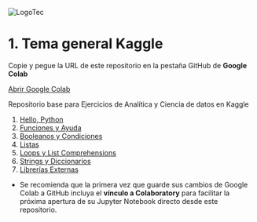 ![LogoTec](https://user-images.githubusercontent.com/84739791/190865224-96714792-c66d-49a1-ab3a-5ee799765257.png)

# 1. Tema general Kaggle

Copie y pegue la URL de este repositorio en la pestaña GitHub de **Google Colab**

[Abrir Google Colab](https://colab.research.google.com/)

Repositorio base para Ejercicios de Analítica y Ciencia de datos en Kaggle

01. [Hello, Python](https://www.kaggle.com/code/colinmorris/hello-python)
02. [Funciones y Ayuda](https://www.kaggle.com/code/colinmorris/functions-and-getting-help)
03. [Booleanos y Condiciones](https://www.kaggle.com/code/colinmorris/booleans-and-conditionals)
04. [Listas](https://www.kaggle.com/code/colinmorris/lists)
05. [Loops y List Comprehensions](https://www.kaggle.com/code/colinmorris/loops-and-list-comprehensions)
06. [Strings y Diccionarios](https://www.kaggle.com/code/colinmorris/strings-and-dictionaries)
07. [Librerías Externas](https://www.kaggle.com/code/colinmorris/working-with-external-libraries)

* Se recomienda que la primera vez que guarde sus cambios de Google Colab a GitHub incluya el **vínculo a Colaboratory** para facilitar la próxima apertura de su Jupyter Notebook directo desde este repositorio.
